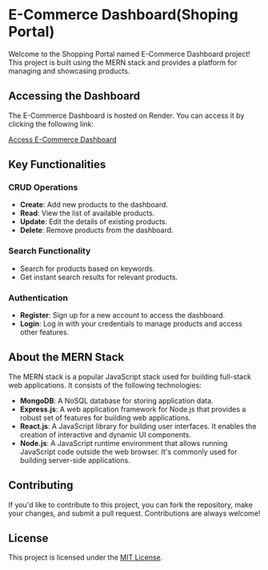 # E-Commerce Dashboard(Shoping Portal)

Welcome to the Shopping Portal named E-Commerce Dashboard project! This project is built using the MERN stack and provides a platform for managing and showcasing products.

## Accessing the Dashboard

The E-Commerce Dashboard is hosted on Render. You can access it by clicking the following link:

[Access E-Commerce Dashboard](https://e-comm-dashboard-cv67.onrender.com)

## Key Functionalities

### CRUD Operations

- **Create**: Add new products to the dashboard.
- **Read**: View the list of available products.
- **Update**: Edit the details of existing products.
- **Delete**: Remove products from the dashboard.

### Search Functionality

- Search for products based on keywords.
- Get instant search results for relevant products.

### Authentication

- **Register**: Sign up for a new account to access the dashboard.
- **Login**: Log in with your credentials to manage products and access other features.

## About the MERN Stack

The MERN stack is a popular JavaScript stack used for building full-stack web applications. It consists of the following technologies:

- **MongoDB**: A NoSQL database for storing application data.
- **Express.js**: A web application framework for Node.js that provides a robust set of features for building web applications.
- **React.js**: A JavaScript library for building user interfaces. It enables the creation of interactive and dynamic UI components.
- **Node.js**: A JavaScript runtime environment that allows running JavaScript code outside the web browser. It's commonly used for building server-side applications.

## Contributing

If you'd like to contribute to this project, you can fork the repository, make your changes, and submit a pull request. Contributions are always welcome!

## License

This project is licensed under the [MIT License](LICENSE).
